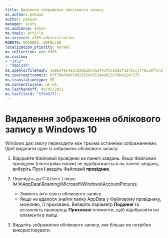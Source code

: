 ```yaml
---
title: Видалити зображення облікового запису
ms.author: pebaum
author: pebaum
manager: scotv
ms.audience: Admin
ms.topic: article
ms.service: o365-administration
ROBOTS: NOINDEX, NOFOLLOW
localization_priority: Normal
ms.collection: Adm_O365
ms.custom:
- "3452"
- "9001439"
ms.openlocfilehash: 1a9e3fe14e3cd2062b54a2443fdc6dd2f1a7bcccf79538fc439295ce43082149
ms.sourcegitcommit: b5f7da89a650d2915dc652449623c78be6247175
ms.translationtype: MT
ms.contentlocale: uk-UA
ms.lasthandoff: 08/05/2021
ms.locfileid: "53948251"
---
```

# <a name="delete-an-account-picture-in-windows-10"></a>Видалення зображення облікового запису в Windows 10

Windows дає змогу переходити між трьома останніми зображеннями. Щоб видалити одне із зображень облікового запису:

1. Відкрийте Файловий провідник на панелі завдань. Якщо Файловий провідник (піктограма папки) не відображається на панелі завдань, виберіть Пуск **і** введіть Файловий **провідник**.

2. Перейдіть до C:\Users \\ *ваше ім'я*\AppData\Roaming\Microsoft\Windows\AccountPictures. 
    - *Замініть ім'я* свого облікового запису.
    - Якщо не вдалося знайти папку AppData у Файловому провіднику, можливо, її приховано. Виберіть параметр **Подання** та встановіть прапорець **Приховані** елементи, щоб відобразити всі елементи в папці.

3. Видаліть зображення облікового запису, яке більше не потрібно використовувати.
 
 